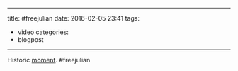 
---
title: #freejulian
date: 2016-02-05 23:41
tags:
 - video
categories:
 - blogpost
---

Historic [moment][1]. #freejulian

[1]: https://www.youtube.com/watch?v=M1zAKZhCOlg
